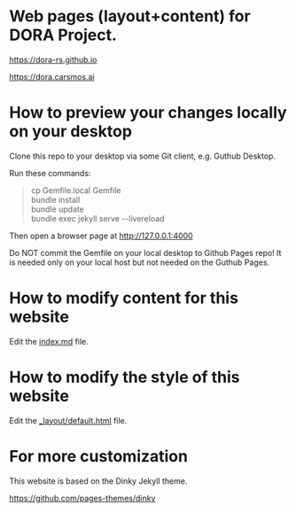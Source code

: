 # Web pages (layout+content) for DORA Project.

https://dora-rs.github.io

https://dora.carsmos.ai


# How to preview your changes locally on your desktop

Clone this repo to your desktop via some Git client, e.g. Guthub Desktop.

Run these commands:

> cp Gemfile.local Gemfile \
> bundle install \
> bundle update \
> bundle exec jekyll serve --livereload

Then open a browser page at http://127.0.0.1:4000 

Do NOT commit the Gemfile on your local desktop to Github Pages repo! 
It is needed only on your local host but not needed on the Guthub Pages.


# How to modify content for this website

Edit the [index.md](/index.md) file.


# How to modify the style of this website

Edit the [_layout/default.html](/_layouts/default.html) file.


# For more customization

This website is based on the Dinky Jekyll theme.

https://github.com/pages-themes/dinky

